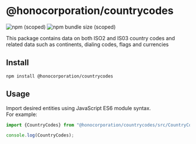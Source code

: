 # @honocorporation/countrycodes  

![npm (scoped)](https://img.shields.io/npm/v/@honocorporation/countrycodes)
![npm bundle size (scoped)](https://img.shields.io/bundlephobia/min/@honocorporation/countrycodes)  

This package contains data on both ISO2 and IS03 country codes and related data such as continents, dialing codes, flags and currencies

## Install  
```shell  
npm install @honocorporation/countrycodes  
```

## Usage  
Import desired entities using JavaScript ES6 module syntax.  
For example:  
```javascript  
import {CountryCodes} from "@honocorporation/countrycodes/src/CountryCodes.js";

console.log(CountryCodes);  
```
